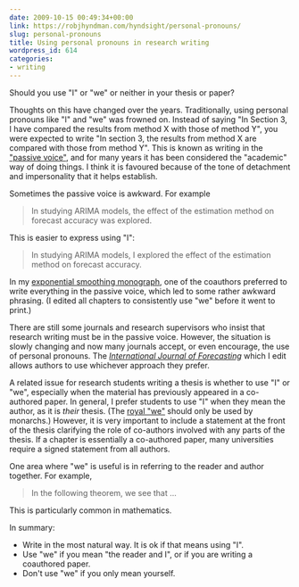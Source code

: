 ```yaml
---
date: 2009-10-15 00:49:34+00:00
link: https://robjhyndman.com/hyndsight/personal-pronouns/
slug: personal-pronouns
title: Using personal pronouns in research writing
wordpress_id: 614
categories:
- writing
---
```


Should you use "I" or "we" or neither in your thesis or paper?

Thoughts on this have changed over the years. Traditionally, using personal pronouns like "I" and "we" was frowned on. Instead of saying "In Section 3, I have compared the results from method X with those of method Y", you were expected to write "In section 3, the results from method X are compared with those from method Y". This is known as writing in the ["passive voice"](http://en.wikipedia.org/wiki/English_passive_voice), and for many years it has been considered the "academic" way of doing things. I think it is favoured because of the tone of detachment and impersonality that it helps establish.

Sometimes the passive voice is awkward. For example

>In studying ARIMA models, the effect of the estimation method on forecast accuracy was explored.


This is easier to express using "I":

>In studying ARIMA models, I explored the effect of the estimation method on forecast accuracy.


In my [exponential smoothing monograph](http://www.exponentialsmoothing.net), one of the coauthors preferred to write everything in the passive voice, which led to some rather awkward phrasing. (I edited all chapters to consistently use "we" before it went to print.)

There are still some journals and research supervisors who insist that research writing must be in the passive voice. However, the situation is slowly changing and now many journals accept, or even encourage, the use of personal pronouns. The [_International Journal of Forecasting_](http://ijf.forecasters.org) which I edit allows authors to use whichever approach they prefer.

A related issue for research students writing a thesis is whether to use "I" or "we", especially when the material has previously appeared in a co-authored paper. In general, I prefer students to use "I" when they mean the author, as it is _their_ thesis. (The [royal "we"](http://en.wikipedia.org/wiki/Majestic_plural) should only be used by monarchs.) However, it is very important to include a statement at the front of the thesis clarifying the role of co-authors involved with any parts of the thesis. If a chapter is essentially a co-authored paper, many universities require a signed statement from all authors.

One area where "we" is useful is in referring to the reader and author together. For example,


>In the following theorem, we see that ...


This is particularly common in mathematics.

In summary:

  * Write in the most natural way. It is ok if that means using "I".
  * Use "we" if you mean "the reader and I", or if you are writing a coauthored paper.
  * Don't use "we" if you only mean yourself.

